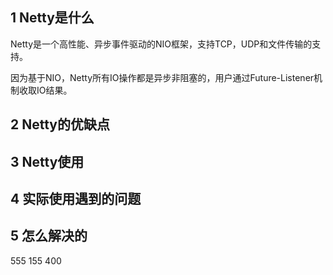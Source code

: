 ## 1 Netty是什么

Netty是一个高性能、异步事件驱动的NIO框架，支持TCP，UDP和文件传输的支持。

因为基于NIO，Netty所有IO操作都是异步非阻塞的，用户通过Future-Listener机制收取IO结果。

## 2 Netty的优缺点

## 3 Netty使用

## 4 实际使用遇到的问题

## 5 怎么解决的



555 155 400

